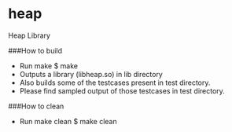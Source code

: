 # heap
Heap Library

###How to build
- Run make
	$ make
- Outputs a library (libheap.so) in lib directory
- Also builds some of the testcases present in test directory.
- Please find sampled output of those testcases in test directory.

###How to clean
- Run make clean
	$ make clean
